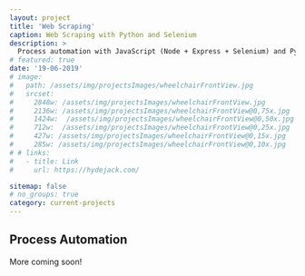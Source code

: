```yaml
---
layout: project
title: 'Web Scraping'
caption: Web Scraping with Python and Selenium
description: >
  Process automation with JavaScript (Node + Express + Selenium) and Python (Selenium)
# featured: true
date: '19-06-2019'
# image: 
#   path: /assets/img/projectsImages/wheelchairFrontView.jpg
#   srcset: 
#     2848w: /assets/img/projectsImages/wheelchairFrontView.jpg
#     2136w: /assets/img/projectsImages/wheelchairFrontView@0,75x.jpg
#     1424w:  /assets/img/projectsImages/wheelchairFrontView@0,50x.jpg
#     712w:  /assets/img/projectsImages/wheelchairFrontView@0,25x.jpg
#     427w: /assets/img/projectsImages/wheelchairFrontView@0,15x.jpg
#     285w: /assets/img/projectsImages/wheelchairFrontView@0,10x.jpg
# # links:
#   - title: Link
#     url: https://hydejack.com/

sitemap: false
# no_groups: true
category: current-projects
---
```


## Process Automation

More coming soon!
